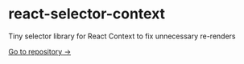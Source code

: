 # react-selector-context

Tiny selector library for React Context to fix unnecessary re-renders

[Go to repository &rarr;](https://github.com/attitude/react-selector-context)
